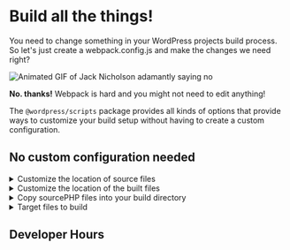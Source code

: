 # Build all the things!

You need to change something in your WordPress projects build process. So let's just create a webpack.config.js and make the changes we need right?

![Animated GIF of Jack Nicholson adamantly saying no](https://i.giphy.com/media/v1.Y2lkPTc5MGI3NjExN3gzdGdjbTU4N2U0YWY2ZTlmemJ1dndjYzR4aGlwaGljYW96ZmN6aSZlcD12MV9pbnRlcm5hbF9naWZfYnlfaWQmY3Q9Zw/23BST5FQOc8k8/giphy.gif)

**No. thanks!** Webpack is hard and you might not need to edit anything!

The `@wordpress/scripts` package provides all kinds of options that provide ways to customize your build setup without having to create a custom configuration.

## No custom configuration needed
<details>
<summary>Customize the location of source files</summary>

The default location for your sources files is the `src` directory but you can change the location with the `--webpack-src-dir` flag:

```json
"start": "wp-scripts start --webpack-src-dir blocks",
"build": "wp-scripts build --webpack-src-dir blocks",
```
</details>
<details>
<summary>Customize the location of the built files</summary>

The default location for your built files is the `build` directory but you can change the location with the `--output-path` flag:

```json
"start": "wp-scripts start --output-path dist",
"build": "wp-scripts build --output-path dist",
```
</details>
<details>
<summary>Copy sourcePHP files into your build directory</summary>

You can ensure all PHP files are copied into your build dir with the `--webpack-copy-php` flag:

```json
"start": "wp-scripts start --webpack-copy-php",
"build": "wp-scripts build --webpack-copy-php",
```
</details>
<details>
<summary>Target files to build</summary>

You can target files directory by passing one or more filenames to `wp-scripts` that will be complied into a single file.

## Single file
```json
"start": "wp-scripts start index.js",
"build": "wp-scripts build index.js",
```
## Multiple files

```json
"start": "wp-scripts start file-one.js file-two.js",
"build": "wp-scripts build file-one.js file-two.js",
```
</details>

## Developer Hours


